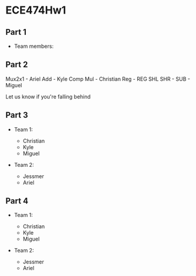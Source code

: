# ECE474Hw1
## Part 1
- Team members:

## Part 2
Mux2x1 - Ariel
Add -  Kyle
Comp
Mul - Christian
Reg - REG
SHL
SHR - 
SUB - Miguel

Let us know if you're falling behind

## Part 3
- Team 1:
  - Christian
  - Kyle
  - Miguel

- Team 2:
  - Jessmer
  - Ariel

## Part 4
- Team 1:
  - Christian
  - Kyle
  - Miguel

- Team 2:
  - Jessmer
  - Ariel
